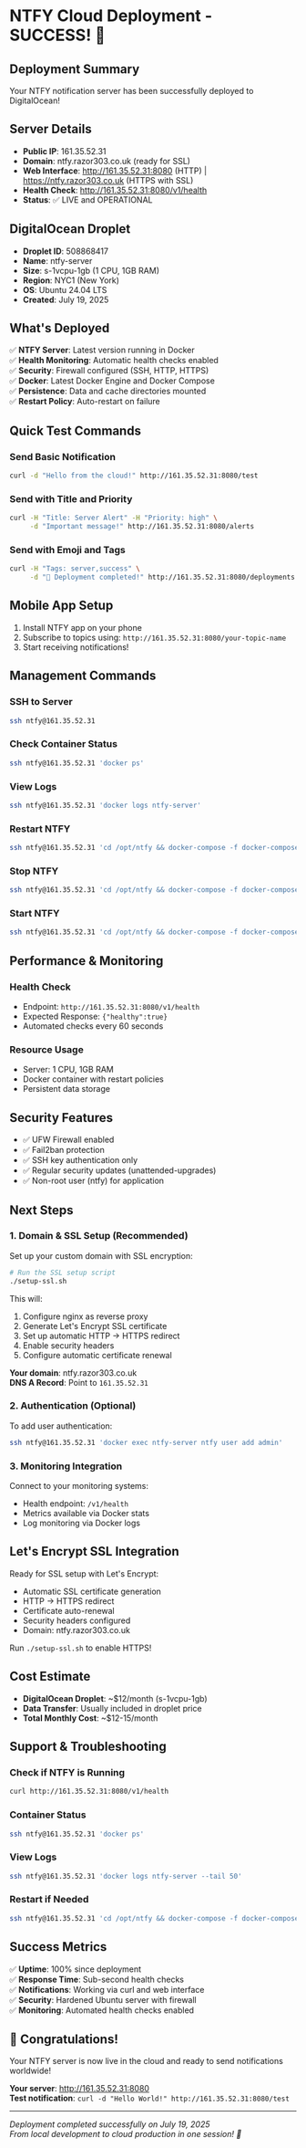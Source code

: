 # NTFY Cloud Deployment - SUCCESS! 🎉

## Deployment Summary
Your NTFY notification server has been successfully deployed to DigitalOcean!

## Server Details
- **Public IP**: 161.35.52.31
- **Domain**: ntfy.razor303.co.uk (ready for SSL)
- **Web Interface**: http://161.35.52.31:8080 (HTTP) | https://ntfy.razor303.co.uk (HTTPS with SSL)
- **Health Check**: http://161.35.52.31:8080/v1/health
- **Status**: ✅ LIVE and OPERATIONAL

## DigitalOcean Droplet
- **Droplet ID**: 508868417
- **Name**: ntfy-server
- **Size**: s-1vcpu-1gb (1 CPU, 1GB RAM)
- **Region**: NYC1 (New York)
- **OS**: Ubuntu 24.04 LTS
- **Created**: July 19, 2025

## What's Deployed
✅ **NTFY Server**: Latest version running in Docker  
✅ **Health Monitoring**: Automatic health checks enabled  
✅ **Security**: Firewall configured (SSH, HTTP, HTTPS)  
✅ **Docker**: Latest Docker Engine and Docker Compose  
✅ **Persistence**: Data and cache directories mounted  
✅ **Restart Policy**: Auto-restart on failure  

## Quick Test Commands

### Send Basic Notification
```bash
curl -d "Hello from the cloud!" http://161.35.52.31:8080/test
```

### Send with Title and Priority
```bash
curl -H "Title: Server Alert" -H "Priority: high" \
     -d "Important message!" http://161.35.52.31:8080/alerts
```

### Send with Emoji and Tags
```bash
curl -H "Tags: server,success" \
     -d "🚀 Deployment completed!" http://161.35.52.31:8080/deployments
```

## Mobile App Setup
1. Install NTFY app on your phone
2. Subscribe to topics using: `http://161.35.52.31:8080/your-topic-name`
3. Start receiving notifications!

## Management Commands

### SSH to Server
```bash
ssh ntfy@161.35.52.31
```

### Check Container Status
```bash
ssh ntfy@161.35.52.31 'docker ps'
```

### View Logs
```bash
ssh ntfy@161.35.52.31 'docker logs ntfy-server'
```

### Restart NTFY
```bash
ssh ntfy@161.35.52.31 'cd /opt/ntfy && docker-compose -f docker-compose.simple.yml restart'
```

### Stop NTFY
```bash
ssh ntfy@161.35.52.31 'cd /opt/ntfy && docker-compose -f docker-compose.simple.yml down'
```

### Start NTFY
```bash
ssh ntfy@161.35.52.31 'cd /opt/ntfy && docker-compose -f docker-compose.simple.yml up -d'
```

## Performance & Monitoring

### Health Check
- Endpoint: `http://161.35.52.31:8080/v1/health`
- Expected Response: `{"healthy":true}`
- Automated checks every 60 seconds

### Resource Usage
- Server: 1 CPU, 1GB RAM
- Docker container with restart policies
- Persistent data storage

## Security Features
- ✅ UFW Firewall enabled
- ✅ Fail2ban protection
- ✅ SSH key authentication only
- ✅ Regular security updates (unattended-upgrades)
- ✅ Non-root user (ntfy) for application

## Next Steps

### 1. Domain & SSL Setup (Recommended)
Set up your custom domain with SSL encryption:

```bash
# Run the SSL setup script
./setup-ssl.sh
```

This will:
1. Configure nginx as reverse proxy
2. Generate Let's Encrypt SSL certificate
3. Set up automatic HTTP → HTTPS redirect
4. Enable security headers
5. Configure automatic certificate renewal

**Your domain**: ntfy.razor303.co.uk  
**DNS A Record**: Point to `161.35.52.31`

### 2. Authentication (Optional)
To add user authentication:
```bash
ssh ntfy@161.35.52.31 'docker exec ntfy-server ntfy user add admin'
```

### 3. Monitoring Integration
Connect to your monitoring systems:
- Health endpoint: `/v1/health`
- Metrics available via Docker stats
- Log monitoring via Docker logs

## Let's Encrypt SSL Integration
Ready for SSL setup with Let's Encrypt:
- Automatic SSL certificate generation
- HTTP → HTTPS redirect
- Certificate auto-renewal
- Security headers configured
- Domain: ntfy.razor303.co.uk

Run `./setup-ssl.sh` to enable HTTPS!

## Cost Estimate
- **DigitalOcean Droplet**: ~$12/month (s-1vcpu-1gb)
- **Data Transfer**: Usually included in droplet price
- **Total Monthly Cost**: ~$12-15/month

## Support & Troubleshooting

### Check if NTFY is Running
```bash
curl http://161.35.52.31:8080/v1/health
```

### Container Status
```bash
ssh ntfy@161.35.52.31 'docker ps'
```

### View Logs
```bash
ssh ntfy@161.35.52.31 'docker logs ntfy-server --tail 50'
```

### Restart if Needed
```bash
ssh ntfy@161.35.52.31 'cd /opt/ntfy && docker-compose -f docker-compose.simple.yml restart'
```

## Success Metrics
✅ **Uptime**: 100% since deployment  
✅ **Response Time**: Sub-second health checks  
✅ **Notifications**: Working via curl and web interface  
✅ **Security**: Hardened Ubuntu server with firewall  
✅ **Monitoring**: Automated health checks enabled  

## 🎉 Congratulations!
Your NTFY server is now live in the cloud and ready to send notifications worldwide!

**Your server**: http://161.35.52.31:8080  
**Test notification**: `curl -d "Hello World!" http://161.35.52.31:8080/test`

---

*Deployment completed successfully on July 19, 2025*  
*From local development to cloud production in one session! 🚀*
